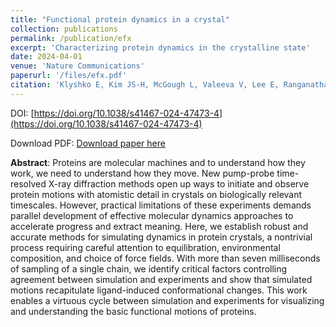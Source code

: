 ```yaml
---
title: "Functional protein dynamics in a crystal"
collection: publications
permalink: /publication/efx
excerpt: 'Characterizing protein dynamics in the crystalline state'
date: 2024-04-01
venue: 'Nature Communications'
paperurl: '/files/efx.pdf'
citation: 'Klyshko E, Kim JS-H, McGough L, Valeeva V, Lee E, Ranganathan R, Rauscher S (2024) &quot;Functional protein dynamics in a crystal.&quot; <i>Nature Communications</i> 15(1):3244'
---
```


DOI: [https://doi.org/10.1038/s41467-024-47473-4](https://doi.org/10.1038/s41467-024-47473-4)

Download PDF: [Download paper here](/files/efx.pdf)

**Abstract**: Proteins are molecular machines and to understand how they work, we need to understand how they move. New pump-probe time-resolved X-ray diffraction methods open up ways to initiate and observe protein motions with atomistic detail in crystals on biologically relevant timescales. However, practical limitations of these experiments demands parallel development of effective molecular dynamics approaches to accelerate progress and extract meaning. Here, we establish robust and accurate methods for simulating dynamics in protein crystals, a nontrivial process requiring careful attention to equilibration, environmental composition, and choice of force fields. With more than seven milliseconds of sampling of a single chain, we identify critical factors controlling agreement between simulation and experiments and show that simulated motions recapitulate ligand-induced conformational changes. This work enables a virtuous cycle between simulation and experiments for visualizing and understanding the basic functional motions of proteins.
